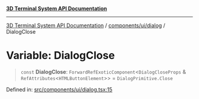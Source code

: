 [**3D Terminal System API Documentation**](../../../../README.md)

***

[3D Terminal System API Documentation](../../../../README.md) / [components/ui/dialog](../README.md) / DialogClose

# Variable: DialogClose

> `const` **DialogClose**: `ForwardRefExoticComponent`\<`DialogCloseProps` & `RefAttributes`\<`HTMLButtonElement`\>\> = `DialogPrimitive.Close`

Defined in: [src/components/ui/dialog.tsx:15](https://github.com/Dicommunitas/ThreeJS_Terminal_3D/blob/f5bec8212bfd37e45fdf0e49aa57af1be9d74e77/src/components/ui/dialog.tsx#L15)
